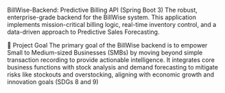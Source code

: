 BillWise-Backend: Predictive Billing API (Spring Boot 3)
The robust, enterprise-grade backend for the BillWise system. This application implements mission-critical billing logic, real-time inventory control, and a data-driven approach to Predictive Sales Forecasting.

🎯 Project Goal
The primary goal of the BillWise backend is to empower Small to Medium-sized Businesses (SMBs) by moving beyond simple transaction recording to provide actionable intelligence. It integrates core business functions with stock analysis and demand forecasting to mitigate risks like stockouts and overstocking, aligning with economic growth and innovation goals (SDGs 8 and 9)
